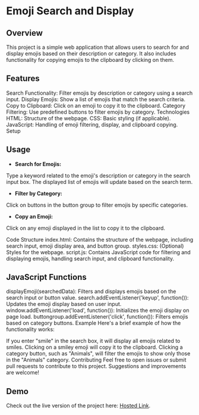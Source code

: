 # Emoji Search and Display

## Overview
This project is a simple web application that allows users to search for and display emojis based on their description or category. It also includes functionality for copying emojis to the clipboard by clicking on them.

## Features
Search Functionality: Filter emojis by description or category using a search input.
Display Emojis: Show a list of emojis that match the search criteria.
Copy to Clipboard: Click on an emoji to copy it to the clipboard.
Category Filtering: Use predefined buttons to filter emojis by category.
Technologies
HTML: Structure of the webpage.
CSS: Basic styling (if applicable).
JavaScript: Handling of emoji filtering, display, and clipboard copying.
Setup


## Usage
- **Search for Emojis:**

Type a keyword related to the emoji's description or category in the search input box.
The displayed list of emojis will update based on the search term.
- **Filter by Category:**

Click on buttons in the button group to filter emojis by specific categories.
- **Copy an Emoji:**

Click on any emoji displayed in the list to copy it to the clipboard.

Code Structure
index.html: Contains the structure of the webpage, including search input, emoji display area, and button group.
styles.css: (Optional) Styles for the webpage.
script.js: Contains JavaScript code for filtering and displaying emojis, handling search input, and clipboard functionality.

## JavaScript Functions
displayEmoji(searchedData): Filters and displays emojis based on the search input or button value.
search.addEventListener('keyup', function()): Updates the emoji display based on user input.
window.addEventListener('load', function()): Initializes the emoji display on page load.
buttongroup.addEventListener('click', function()): Filters emojis based on category buttons.
Example
Here's a brief example of how the functionality works:

If you enter "smile" in the search box, it will display all emojis related to smiles.
Clicking on a smiley emoji will copy it to the clipboard.
Clicking a category button, such as "Animals", will filter the emojis to show only those in the "Animals" category.
Contributing
Feel free to open issues or submit pull requests to contribute to this project. Suggestions and improvements are welcome!

## Demo
Check out the live version of the project here: [Hosted Link](https://shivamnamdev0007.github.io/JS-assign-20-21/emoji_proj_other/).
